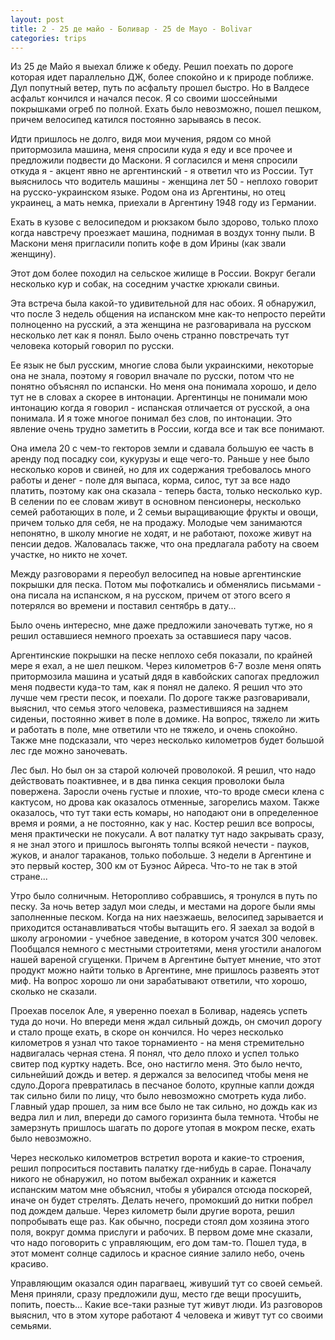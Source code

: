 ```yaml
---
layout: post
title: 2 - 25 де майо - Боливар - 25 de Mayo - Bolivar
categories: trips
---
```


Из 25 де Майо я выехал ближе к обеду. Решил поехать по дороге которая идет параллельно ДЖ, более спокойно и к природе поближе. Дул попутный ветер, путь по асфальту прошел быстро. Но в Валдесе асфальт кончился и начался песок. Я со своими шоссейными покрышками огреб по полной. Ехать было невозможно, пошел пешком, причем велосипед катился постоянно зарываясь в песок.

<p style="color: green;"></p>


Идти пришлось не долго, видя мои мучения, рядом со мной притормозила машина, меня спросили куда я еду и все прочее и предложили подвести до Маскони. Я согласился и меня спросили откуда я - акцент явно не аргентинский - я ответил что из России. Тут выяснилось что водитель машины - женщина лет 50 - неплохо говорит на русско-украинском языке. Родом она из Аргентины, но отец украинец, а мать немка, приехали в Аргентину 1948 году из Германии.

Ехать в кузове с велосипедом и рюкзаком было здорово, только плохо когда навстречу проезжает машина, поднимая в воздух тонну пыли. В Маскони меня пригласили попить кофе в дом Ирины (как звали женщину). 

Этот дом более походил на сельское жилище в России. Вокруг бегали несколько кур и собак, на соседним участке хрюкали свиньи. 

Эта встреча была какой-то удивительной для нас обоих. Я обнаружил, что после 3 недель общения на испанском мне как-то непросто перейти полноценно на русский, а эта женщина не разговаривала на русском несколько лет как я понял. Было очень странно повстречать тут человека который говорил по русски. 

Ее язык не был русским, многие слова были украинскими, некоторые она не знала, поэтому я говорил вначале по русски, потом что не понятно объяснял по испански. Но меня она понимала хорошо, и дело тут не в словах а скорее в интонации. Аргентинцы не понимали мою интонацию когда я говорил - испанская отличается от русской, а она понимала. И я тоже многое понимал без слов, по интонации. Это явление очень трудно заметить в России, когда 
все и так все понимают. 

Она имела 20 с чем-то гекторов земли и сдавала большую ее часть в аренду под посадку сои, кукурузы и еще чего-то. Раньше у нее было несколько коров и свиней, но для их содержания требовалось много работы и денег - поле для выпаса, корма, силос, тут за все надо платить, поэтому как она сказала - теперь баста, только несколько кур. В селении по ее словам живут в основном пенсионеры, несколько семей работающих в поле, и 2 семьи выращивающие фрукты и овощи, причем только для себя, не на продажу. Молодые чем занимаются непонятно, в школу многие не ходят, и не работают, похоже живут на пенсии дедов. Жаловалась также, что она предлагала работу на своем участке, но никто не хочет.

Между разговорами я переобул велосипед на новые аргентинские покрышки для песка. Потом мы пофоткались и обменялись письмами - она писала на испанском, я на русском, причем от этого всего я потерялся во времени и поставил сентябрь в дату...

Было очень интересно, мне даже предложили заночевать тутже, но я решил оставшиеся немного проехать за оставшиеся пару часов.

Аргентинские покрышки на песке неплохо себя показали, по крайней мере я ехал, а не шел пешком. Через километров 6-7 возле меня опять притормозила машина и усатый дядя в кавбойских сапогах предложил меня подвести куда-то там, как я понял не далеко. Я решил что это лучше чем грести песок, и поехали. По дороге также разговаривали, выяснил, что семья этого человека, разместившияся на заднем сиденьи, постоянно живет в поле в домике. На вопрос, тяжело ли жить и работать в поле, мне ответили что не тяжело, и очень спокойно. Также мне подсказали, что через несколько километров будет большой лес где можно заночевать. 

Лес был. Но был он за старой колючей проволокой. Я решил, что надо действовать поактивнее, и в два пинка  секция проволоки была повержена. Заросли очень густые и плохие, что-то вроде смеси клена с кактусом, но дрова как оказалось отменные, загорелись махом. Также оказалось, что тут  таки есть комары, но наподают они в определенное время и роями, а не постоянно, как у нас. Костер решил все вопросы, меня практически не покусали. А вот палатку тут надо закрывать сразу, я не знал этого и пришлось выгонять толпы всякой нечести - пауков, жуков, и аналог тараканов, только побольше. 3 недели в Аргентине и это первый костер, 300 км от Буэнос Айреса. Что-то не так в этой стране...

Утро было солничным. Неторопливо собравшись, я тронулся в путь по песку. За ночь ветер задул мои следы, и местами на дороге были ямы заполненные песком. Когда на них наезжаешь, велосипед зарывается и приходится останавливаться чтобы вытащить его. Я заехал за водой в школу агрономии - учебное заведение, в котором учатся 300 человек. Пообщался немного с местными строитетями, меня угостили аналогом нашей вареной сгущенки. Причем в Аргентине бытует мнение, что этот продукт можно найти только в Аргентине, мне пришлось развеять этот миф. На вопрос хорошо ли они зарабатывают ответили, что хорошо, сколько не сказали. 

Проехав поселок Але, я уверенно поехал в Боливар, надеясь успеть туда до ночи. Но впереди меня ждал сильный дождь, он смочил дорогу и стало проще ехать, в скоре он кончился. Но через несколько километров я узнал что такое торнамиенто - на меня стремительно надвигалась черная стена. Я понял, что дело плохо и успел только свитер под куртку надеть. Все, оно настигло меня. Это было нечто, сильнейший дождь и ветер. я держался за велосипед чтобы меня не сдуло.Дорога превратилась в песчаное болото, крупные капли дождя так сильно били по лицу, что было невозможно смотреть куда либо. Главный удар прошел, за ним все было не так сильно, но дождь как из ведра лил и лил, впереди до самого горизинта была темнота. Чтобы не замерзнуть пришлось шагать по дороге утопая в мокром песке, ехать было невозможно.

Через несколько километров встретил ворота и какие-то строения, решил попроситься поставить палатку где-нибудь в сарае. Поначалу никого не обнаружил, но потом выбежал охранник и кажется испанским матом мне объяснил, чтобы я убирался отсюда поскорей, иначе он будет стрелять. 
Делать нечего, промокший до нитки побрел под дождем дальше. Через километр были другие ворота, решил попробывать еще раз. Как обычно, посреди стоял дом хозяина этого поля, вокруг домма  прислуги и рабочих. В первом доме мне сказали, что надо поговорить с управляющим, его дом там-то. Пошел туда, в этот момент солнце садилось и красное сияние залило небо, очень красиво.

Управляющим оказался один парагваец, живуший тут со своей семьей. Меня приняли, сразу предложили душ, место где вещи просушить, попить, поесть... Какие все-таки разные тут живут люди. Из разговоров выяснил, что в этом хуторе работают 4 человека и живут тут со своими семьями.